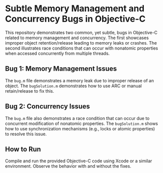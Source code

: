 # Subtle Memory Management and Concurrency Bugs in Objective-C

This repository demonstrates two common, yet subtle, bugs in Objective-C related to memory management and concurrency.  The first showcases improper object retention/release leading to memory leaks or crashes. The second illustrates race conditions that can occur with nonatomic properties when accessed concurrently from multiple threads.

## Bug 1: Memory Management Issues
The `bug.m` file demonstrates a memory leak due to improper release of an object. The `bugSolution.m` demonstrates how to use ARC or manual retain/release to fix this. 

## Bug 2: Concurrency Issues
The `bug.m` file also demonstrates a race condition that can occur due to concurrent modification of nonatomic properties.
The `bugSolution.m` shows how to use synchronization mechanisms (e.g., locks or atomic properties) to resolve this issue.

## How to Run
Compile and run the provided Objective-C code using Xcode or a similar environment. Observe the behavior with and without the fixes.